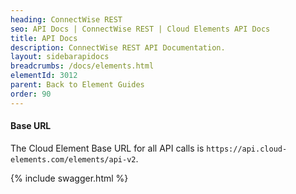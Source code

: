 ```yaml
---
heading: ConnectWise REST
seo: API Docs | ConnectWise REST | Cloud Elements API Docs
title: API Docs
description: ConnectWise REST API Documentation.
layout: sidebarapidocs
breadcrumbs: /docs/elements.html
elementId: 3012
parent: Back to Element Guides
order: 90
---
```


#### Base URL

The Cloud Element Base URL for all API calls is `https://api.cloud-elements.com/elements/api-v2`.

{% include swagger.html %}
